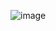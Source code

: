 ![image](https://user-images.githubusercontent.com/90784007/203004659-1a86754d-95c8-40c0-a6e1-2bbc104d7ac7.png)
